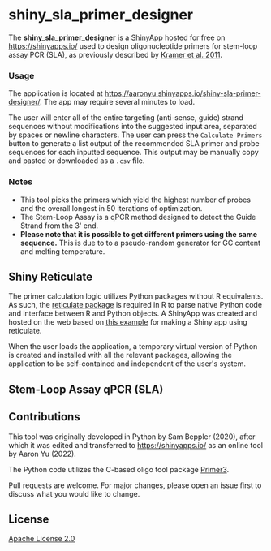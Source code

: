 # shiny_sla_primer_designer
The **shiny_sla_primer_designer** is a [ShinyApp](https://shiny.rstudio.com/) hosted for free on https://shinyapps.io/ used to design oligonucleotide primers for stem-loop assay PCR (SLA), as previously described by [Kramer et al. 2011](https://www.ncbi.nlm.nih.gov/pmc/articles/PMC3152947/).

### Usage
The application is located at https://aaronyu.shinyapps.io/shiny-sla-primer-designer/. The app may require several minutes to load.

The user will enter all of the entire targeting (anti-sense, guide) strand sequences without modifications into the suggested input area, separated by spaces or newline characters. The user can press the `Calculate Primers` button to generate a list output of the recommended SLA primer and probe sequences for each inputted sequence. This output may be manually copy and pasted or downloaded as a `.csv` file.

### Notes
- This tool picks the primers which yield the highest number of probes and the overall longest in 50 iterations of optimization.
- The Stem-Loop Assay is a qPCR method designed to detect the Guide Strand from the 3' end.
- **Please note that it is possible to get different primers using the same sequence.** This is due to to a pseudo-random generator for GC content and melting temperature.

## Shiny Reticulate
The primer calculation logic utilizes Python packages without R equivalents. As such, the [reticulate package](https://rstudio.github.io/reticulate/) is required in R to parse native Python code and interface between R and Python objects. A ShinyApp was created and hosted on the web based on [this example](https://github.com/ranikay/shiny-reticulate-app) for making a Shiny app using reticulate.

When the user loads the application, a temporary virtual version of Python is created and installed with all the relevant packages, allowing the application to be self-contained and independent of the user's system.

## Stem-Loop Assay qPCR (SLA)

## Contributions
This tool was originally developed in Python by Sam Beppler (2020), after which it was edited and transferred to https://shinyapps.io/ as an online tool by Aaron Yu (2022).

The Python code utilizes the C-based oligo tool package [Primer3](https://pypi.org/project/primer3-py/).

Pull requests are welcome. For major changes, please open an issue first to discuss what you would like to change.

## License
[Apache License 2.0](http://www.apache.org/licenses/)
